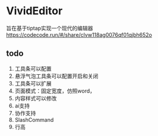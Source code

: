 # VividEditor

旨在基于tiptap实现一个现代的编辑器
https://codecode.run/#/share/clvw118ag0076qf01qjbh652o

## todo
1. 工具条可以配置
2. 悬浮气泡工具条可以配置开启和关闭
3. 工具条可以扩展
4. 页面模式：固定宽度，仿照word，
5. 内容样式可以修改
6. ai支持
7. 协作支持
8. SlashCommand 
9. 行高
